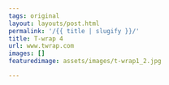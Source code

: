 ```yaml
---
tags: original
layout: layouts/post.html
permalink: '/{{ title | slugify }}/'
title: T-wrap 4
url: www.twrap.com
images: []
featuredimage: assets/images/t-wrap1_2.jpg

---
```


